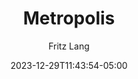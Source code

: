 ---
date: 2023-12-29T11:43:54-05:00
title: "Metropolis"
year: 1927
author: "Fritz Lang"
thumbnail: "/images/uploads/metropolis.jpg"
---